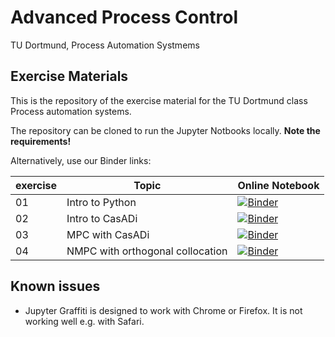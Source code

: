 # Advanced Process Control
TU Dortmund, Process Automation Systmems

## Exercise Materials

This is the repository of the exercise material for the TU Dortmund class Process automation systems.

The repository can be cloned to run the Jupyter Notbooks locally.
**Note the requirements!**

Alternatively, use our Binder links:

| exercise  | Topic  | Online Notebook  |
|---|---|---|
| 01  | Intro to Python | [![Binder](https://mybinder.org/badge_logo.svg)](https://mybinder.org/v2/gh/4flixt/TUB_IoT_MPC20/master?filepath=E1%2F01_Introduction.ipynb)  |
| 02  | Intro to CasADi | [![Binder](https://mybinder.org/badge_logo.svg)](https://mybinder.org/v2/gh/4flixt/TUB_IoT_MPC20.git/master?filepath=%2FE2%2F02_Introduction_CasADi.ipynb)  |
| 03 | MPC with CasADi | [![Binder](https://mybinder.org/badge_logo.svg)](https://mybinder.org/v2/gh/4flixt/TUB_IoT_MPC20.git/master?filepath=%2FE3%2F03_MPC_with_CasADi.ipynb) |
| 04 | NMPC with orthogonal collocation | [![Binder](https://mybinder.org/badge_logo.svg)](https://mybinder.org/v2/gh/4flixt/TUB_IoT_MPC20.git/master?filepath=%2FE4%2F04_Continuous_MPC_OrthogonalCollocation.ipynb) |

## Known issues

- Jupyter Graffiti is designed to work with Chrome or Firefox. It is not working well e.g. with Safari.

